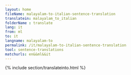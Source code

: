 ```yaml
---
layout: home
fileName: malayalam-to-italian-sentence-translation
translatein: malayalam_to_italian
folderName : translate
lang: it
from: ml
to: it
langname: malayalam-to
permalink: /it/malayalam-to-italian-sentence-translation
tool: sentence-translations
matchurls: en&&ml&&it
---
```

{% include section/translateinto.html %}
